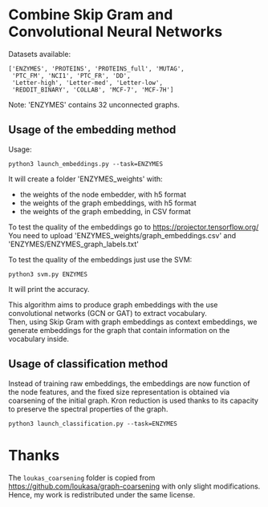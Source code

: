 # Combine Skip Gram and Convolutional Neural Networks

Datasets available:

```
['ENZYMES', 'PROTEINS', 'PROTEINS_full', 'MUTAG',
 'PTC_FM', 'NCI1', 'PTC_FR', 'DD',
 'Letter-high', 'Letter-med', 'Letter-low',
 'REDDIT_BINARY', 'COLLAB', 'MCF-7', 'MCF-7H']
```

Note: 'ENZYMES' contains 32 unconnected graphs.

## Usage of the embedding method

Usage:

```
python3 launch_embeddings.py --task=ENZYMES
```

It will create a folder 'ENZYMES_weights' with:

+ the weights of the node embedder, with h5 format
+ the weights of the graph embeddings, with h5 format
+ the weights of the graph embedding, in CSV format

To test the quality of the embeddings go to https://projector.tensorflow.org/  
You need to upload 'ENZYMES\_weights/graph\_embeddings.csv' and 'ENZYMES/ENZYMES\_graph\_labels.txt'

To test the quality of the embeddings just use the SVM:

```
python3 svm.py ENZYMES
```

It will print the accuracy.

This algorithm aims to produce graph embeddings with the use convolutional networks (GCN or GAT) to extract vocabulary.  
Then, using Skip Gram with graph embeddings as context embeddings, we generate embeddings for the graph that contain information on the vocabulary inside.  

## Usage of classification method

Instead of training raw embeddings, the embeddings are now function of the node features, and the fixed size representation is obtained via coarsening of the initial graph. Kron reduction is used thanks to its capacity to preserve the spectral properties of the graph.

```
python3 launch_classification.py --task=ENZYMES
```

# Thanks

The `loukas_coarsening` folder is copied from https://github.com/loukasa/graph-coarsening with only slight modifications.  
Hence, my work is redistributed under the same license.    
